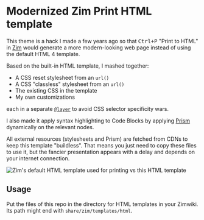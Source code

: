 # Modernized Zim Print HTML template

This theme is a hack I made a few years ago
so that <kbd>Ctrl+P</kbd> "Print to HTML" in [Zim](https://zim-wiki.org/)
would generate a more modern-looking web page
instead of using the default HTML 4 template.

Based on the built-in HTML template, I mashed together:

- A CSS reset stylesheet from an `url()`
- A CSS "classless" stylesheet from an `url()`
- The existing CSS in the template
- My own customizations

each in a separate
[`@layer`](https://developer.mozilla.org/en-US/docs/Web/CSS/@layer)
to avoid CSS selector specificity wars.

I also made it apply syntax highlighting to Code Blocks
by applying [Prism](https://prismjs.com/) dynamically on the relevant nodes.

All external resources (stylesheets and Prism) are fetched from CDNs
to keep this template "buildless".
That means you just need to copy these files to use it,
but the fancier presentation appears with a delay
and depends on your internet connection.

<!-- width="2269" height="1050" -->
<!-- alt="Zim's default HTML template used for printing vs this HTML template" -->
<img alt="Zim's default HTML template used for printing vs this HTML template" src="https://github.com/user-attachments/assets/98804b31-2ac6-4b74-95b1-dc723b9a177d" />

<!--
> I actually think this looks a bit too "modern" for my tastes
as it loses a lot of information density
and the resulting aesthetics feel a bit bland,
but I made this as a proof of concept
-->

## Usage

Put the files of this repo in the directory for HTML templates in your Zimwiki.
Its path might end with `share/zim/templates/html`.
